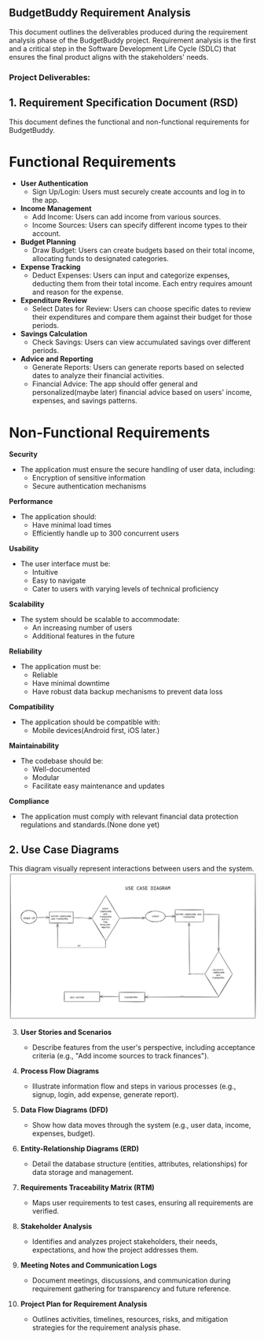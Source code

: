 ## BudgetBuddy Requirement Analysis

This document outlines the deliverables produced during the requirement analysis phase of the BudgetBuddy project. Requirement analysis is the first and a critical step in the Software Development Life Cycle (SDLC) that ensures the final product aligns with the stakeholders' needs.

### Project Deliverables:

## 1. Requirement Specification Document (RSD)

This document defines the functional and non-functional requirements for BudgetBuddy.

# Functional Requirements

* **User Authentication**
    * Sign Up/Login: Users must securely create accounts and log in to the app.
* **Income Management**
    * Add Income: Users can add income from various sources.
    * Income Sources: Users can specify different income types to their account.
* **Budget Planning**
    * Draw Budget: Users can create budgets based on their total income, allocating funds to designated categories.
* **Expense Tracking**
    * Deduct Expenses: Users can input and categorize expenses, deducting them from their total income. Each entry requires amount and reason for the expense.
* **Expenditure Review**
    * Select Dates for Review: Users can choose specific dates to review their expenditures and compare them against their budget for those periods.
* **Savings Calculation**
    * Check Savings: Users can view accumulated savings over different periods.
* **Advice and Reporting**
    * Generate Reports: Users can generate reports based on selected dates to analyze their financial activities.
    * Financial Advice: The app should offer general and personalized(maybe later) financial advice based on users' income, expenses, and savings patterns.

# Non-Functional Requirements

**Security**
* The application must ensure the secure handling of user data, including:
    * Encryption of sensitive information
    * Secure authentication mechanisms

**Performance**
* The application should:
    * Have minimal load times
    * Efficiently handle up to 300 concurrent users

**Usability**
* The user interface must be:
    * Intuitive
    * Easy to navigate
    * Cater to users with varying levels of technical proficiency

**Scalability**
* The system should be scalable to accommodate:
    * An increasing number of users
    * Additional features in the future

**Reliability**
* The application must be:
    * Reliable
    * Have minimal downtime
    * Have robust data backup mechanisms to prevent data loss

**Compatibility**
* The application should be compatible with:
    * Mobile devices(Android first, iOS later.)

**Maintainability**
* The codebase should be:
    * Well-documented
    * Modular
    * Facilitate easy maintenance and updates

**Compliance**
* The application must comply with relevant financial data protection regulations and standards.(None done yet)


## 2. Use Case Diagrams
This diagram visually represent interactions between users and the system.
![Use Case Diagram](use_case.jpg)

3. **User Stories and Scenarios**
    - Describe features from the user's perspective, including acceptance criteria (e.g., "Add income sources to track finances").

4. **Process Flow Diagrams**
    - Illustrate information flow and steps in various processes (e.g., signup, login, add expense, generate report).

5. **Data Flow Diagrams (DFD)**
    - Show how data moves through the system (e.g., user data, income, expenses, budget).

6. **Entity-Relationship Diagrams (ERD)**
    - Detail the database structure (entities, attributes, relationships) for data storage and management. 

7. **Requirements Traceability Matrix (RTM)**
    - Maps user requirements to test cases, ensuring all requirements are verified.

8. **Stakeholder Analysis**
    - Identifies and analyzes project stakeholders, their needs, expectations, and how the project addresses them.

9. **Meeting Notes and Communication Logs**
    - Document meetings, discussions, and communication during requirement gathering for transparency and future reference.  

10. **Project Plan for Requirement Analysis**
    - Outlines activities, timelines, resources, risks, and mitigation strategies for the requirement analysis phase. 
